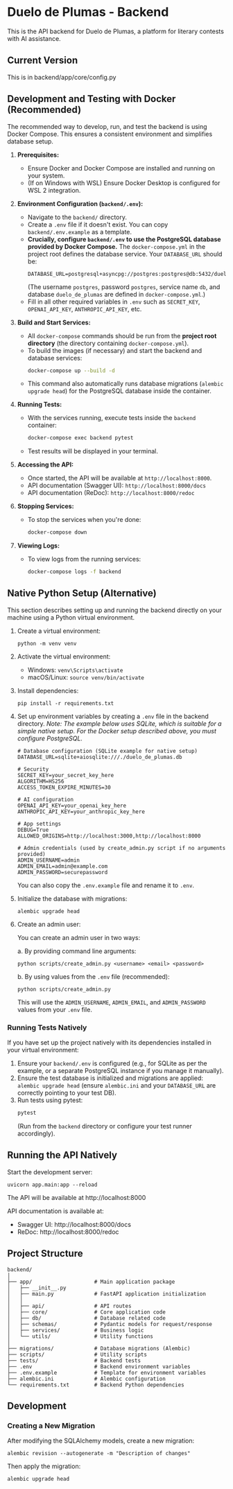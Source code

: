 # Duelo de Plumas - Backend

This is the API backend for Duelo de Plumas, a platform for literary contests with AI assistance.

## Current Version
This is in backend/app/core/config.py

## Development and Testing with Docker (Recommended)

The recommended way to develop, run, and test the backend is using Docker Compose. This ensures a consistent environment and simplifies database setup.

1.  **Prerequisites:**
    *   Ensure Docker and Docker Compose are installed and running on your system.
    *   (If on Windows with WSL) Ensure Docker Desktop is configured for WSL 2 integration.

2.  **Environment Configuration (`backend/.env`):**
    *   Navigate to the `backend/` directory.
    *   Create a `.env` file if it doesn't exist. You can copy `backend/.env.example` as a template.
    *   **Crucially, configure `backend/.env` to use the PostgreSQL database provided by Docker Compose.** The `docker-compose.yml` in the project root defines the database service. Your `DATABASE_URL` should be:
        ```
        DATABASE_URL=postgresql+asyncpg://postgres:postgres@db:5432/duelo_de_plumas
        ```
        (The username `postgres`, password `postgres`, service name `db`, and database `duelo_de_plumas` are defined in `docker-compose.yml`.)
    *   Fill in all other required variables in `.env` such as `SECRET_KEY`, `OPENAI_API_KEY`, `ANTHROPIC_API_KEY`, etc.

3.  **Build and Start Services:**
    *   All `docker-compose` commands should be run from the **project root directory** (the directory containing `docker-compose.yml`).
    *   To build the images (if necessary) and start the backend and database services:
        ```bash
        docker-compose up --build -d
        ```
    *   This command also automatically runs database migrations (`alembic upgrade head`) for the PostgreSQL database inside the container.

4.  **Running Tests:**
    *   With the services running, execute tests inside the `backend` container:
        ```bash
        docker-compose exec backend pytest
        ```
    *   Test results will be displayed in your terminal.

5.  **Accessing the API:**
    *   Once started, the API will be available at `http://localhost:8000`.
    *   API documentation (Swagger UI): `http://localhost:8000/docs`
    *   API documentation (ReDoc): `http://localhost:8000/redoc`

6.  **Stopping Services:**
    *   To stop the services when you're done:
        ```bash
        docker-compose down
        ```

7.  **Viewing Logs:**
    *   To view logs from the running services:
        ```bash
        docker-compose logs -f backend
        ```

## Native Python Setup (Alternative)

This section describes setting up and running the backend directly on your machine using a Python virtual environment.

1. Create a virtual environment:
   ```
   python -m venv venv
   ```

2. Activate the virtual environment:
   - Windows: `venv\Scripts\activate`
   - macOS/Linux: `source venv/bin/activate`

3. Install dependencies:
   ```
   pip install -r requirements.txt
   ```

4. Set up environment variables by creating a `.env` file in the backend directory.
   *Note: The example below uses SQLite, which is suitable for a simple native setup. For the Docker setup described above, you must configure PostgreSQL.*
   ```
   # Database configuration (SQLite example for native setup)
   DATABASE_URL=sqlite+aiosqlite:///./duelo_de_plumas.db

   # Security
   SECRET_KEY=your_secret_key_here
   ALGORITHM=HS256
   ACCESS_TOKEN_EXPIRE_MINUTES=30

   # AI configuration
   OPENAI_API_KEY=your_openai_key_here
   ANTHROPIC_API_KEY=your_anthropic_key_here

   # App settings
   DEBUG=True
   ALLOWED_ORIGINS=http://localhost:3000,http://localhost:8000

   # Admin credentials (used by create_admin.py script if no arguments provided)
   ADMIN_USERNAME=admin
   ADMIN_EMAIL=admin@example.com
   ADMIN_PASSWORD=securepassword
   ```
   You can also copy the `.env.example` file and rename it to `.env`.

5. Initialize the database with migrations:
   ```
   alembic upgrade head
   ```

6. Create an admin user:
   
   You can create an admin user in two ways:
   
   a. By providing command line arguments:
   ```
   python scripts/create_admin.py <username> <email> <password>
   ```
   
   b. By using values from the `.env` file (recommended):
   ```
   python scripts/create_admin.py
   ```
   This will use the `ADMIN_USERNAME`, `ADMIN_EMAIL`, and `ADMIN_PASSWORD` values from your `.env` file.

### Running Tests Natively
If you have set up the project natively with its dependencies installed in your virtual environment:
1. Ensure your `backend/.env` is configured (e.g., for SQLite as per the example, or a separate PostgreSQL instance if you manage it manually).
2. Ensure the test database is initialized and migrations are applied: `alembic upgrade head` (ensure `alembic.ini` and your `DATABASE_URL` are correctly pointing to your test DB).
3. Run tests using pytest:
   ```bash
   pytest
   ```
   (Run from the `backend` directory or configure your test runner accordingly).

## Running the API Natively

Start the development server:
```
uvicorn app.main:app --reload
```

The API will be available at http://localhost:8000

API documentation is available at:
- Swagger UI: http://localhost:8000/docs
- ReDoc: http://localhost:8000/redoc

## Project Structure

```
backend/
│
├── app/                    # Main application package
│   ├── __init__.py
│   ├── main.py             # FastAPI application initialization
│   │
│   ├── api/                # API routes
│   ├── core/               # Core application code
│   ├── db/                 # Database related code
│   ├── schemas/            # Pydantic models for request/response
│   ├── services/           # Business logic
│   └── utils/              # Utility functions
│
├── migrations/             # Database migrations (Alembic)
├── scripts/                # Utility scripts
├── tests/                  # Backend tests
├── .env                    # Backend environment variables
├── .env.example            # Template for environment variables
├── alembic.ini             # Alembic configuration
└── requirements.txt        # Backend Python dependencies
```

## Development

### Creating a New Migration

After modifying the SQLAlchemy models, create a new migration:
```
alembic revision --autogenerate -m "Description of changes"
```

Then apply the migration:
```
alembic upgrade head
``` 
